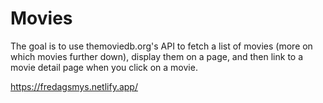 # Movies

The goal is to use themoviedb.org's API to fetch a list of movies (more on which movies further down), display them on a page, and then link to a movie detail page when you click on a movie.

https://fredagsmys.netlify.app/
